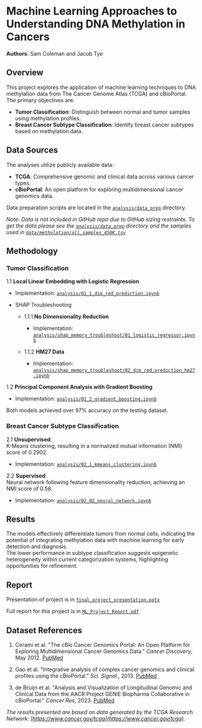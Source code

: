 # Machine Learning Approaches to Understanding DNA Methylation in Cancers

**Authors**: Sam Coleman and Jacob Tye

## Overview

This project explores the application of machine learning techniques to DNA methylation data from The Cancer Genome Atlas (TCGA) and cBioPortal.  
The primary objectives are:

- **Tumor Classification**: Distinguish between normal and tumor samples using methylation profiles.
- **Breast Cancer Subtype Classification**: Identify breast cancer subtypes based on methylation data.

## Data Sources

The analyses utilize publicly available data:

- **TCGA**: Comprehensive genomic and clinical data across various cancer types.
- **cBioPortal**: An open platform for exploring multidimensional cancer genomics data.

Data preparation scripts are located in the [`analysis/data_prep`](./analysis/data_prep) directory.

*Note: Data is not included in GitHub repo due to GitHub sizing restraints. To get the data please see the [`analysis/data_prep`](./analysis/data_prep) directory and the samples used in [`data/methylation/all_samples_450K.tsv`](data/methylation/all_samples_450K.tsv)*

## Methodology

### Tumor Classification

1.1 **Local Linear Embedding with Logistic Regression**  

- Implementation: [`analysis/01_1_dim_red_prediction.ipynb`](./analysis/01_1_dim_red_prediction.ipynb)

- SHAP Troubleshooting

  - 1.1.1 **No Dimensionality Reduction**

    - Implementation: [`analysis/shap_memory_troubleshoot/01_logistic_regressor.ipynb`](./analysis/shap_memory_troubleshoot/01_logistic_regressor.ipynb)

  - 1.1.2 **HM27 Data**

    - Implementation: [`analysis/shap_memory_troubleshoot/02_dim_red_prediction_hm27.ipynb`](./analysis/shap_memory_troubleshoot/02_dim_red_prediction_hm27.ipynb)

1.2 **Principal Component Analysis with Gradient Boosting**  

- Implementation: [`analysis/01_2_gradient_boosting.ipynb`](./analysis/01_2_gradient_boosting.ipynb)

Both models achieved over 97% accuracy on the testing dataset.

### Breast Cancer Subtype Classification

2.1 **Unsupervised**:  
K-Means clustering, resulting in a normalized mutual information (NMI) score of 0.2902.  

- Implementation: [`analysis/02_1_kmeans_clustering.ipynb`](./analysis/02_1_kmeans_clustering.ipynb)

2.2 **Supervised**:  
Neural network following feature dimensionality reduction, achieving an NMI score of 0.58.  

- Implementation: [`analysis/02_02_neural_network.ipynb`](./analysis/02_02_neural_network.ipynb)

## Results

The models effectively differentiate tumors from normal cells, indicating the potential of integrating methylation data with machine learning for early detection and diagnosis.  
The lower performance in subtype classification suggests epigenetic heterogeneity within current categorization systems, highlighting opportunities for refinement.

## Report

Presentation of project is in [`final_project_presentation.pptx`](./report/final_project_presentation.pptx)

Full report for this project is in [`ML_Project_Report.pdf`](./report/ML_Project_Report.pdf)

## Dataset References

1. Cerami et al. "The cBio Cancer Genomics Portal: An Open Platform for Exploring Multidimensional Cancer Genomics Data." *Cancer Discovery*, May 2012. [PubMed](https://pubmed.ncbi.nlm.nih.gov/22588877/)

2. Gao et al. "Integrative analysis of complex cancer genomics and clinical profiles using the cBioPortal." *Sci. Signal.*, 2013. [PubMed](https://pubmed.ncbi.nlm.nih.gov/23550210/)

3. de Bruijn et al. "Analysis and Visualization of Longitudinal Genomic and Clinical Data from the AACR Project GENIE Biopharma Collaborative in cBioPortal." *Cancer Res*, 2023. [PubMed](https://pubmed.ncbi.nlm.nih.gov/36801992/)

*The results presented are based on data generated by the TCGA Research Network: [https://www.cancer.gov/tcga](https://www.cancer.gov/tcga).*
